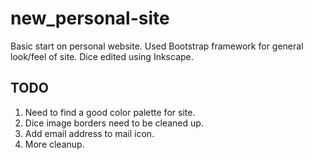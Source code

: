 # new_personal-site
Basic start on personal website. Used Bootstrap framework for general look/feel of site. Dice edited using Inkscape.

## TODO
1. Need to find a good color palette for site.
2. Dice image borders need to be cleaned up.
3. Add email address to mail icon.
4. More cleanup.

